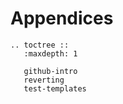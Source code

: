 # Appendices

```eval_rst
.. toctree ::
   :maxdepth: 1

   github-intro
   reverting
   test-templates
```
